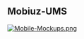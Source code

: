 ## Mobiuz-UMS

[![Mobile-Mockups.png](https://i.postimg.cc/xCq7cqvy/Mobile-Mockups.png)](https://postimg.cc/0MRZ4kHb)
